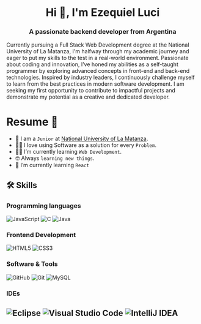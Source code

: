<h1 align="center">Hi 👋, I'm Ezequiel Luci</h1>
<h3 align="center">A passionate backend developer from Argentina</h3>
<p >Currently pursuing a Full Stack Web Development degree at the National University of La Matanza, I'm halfway through my academic journey and eager to put my skills to the test in a real-world environment. Passionate about coding and innovation, I’ve honed my abilities as a self-taught programmer by exploring advanced concepts in front-end and back-end technologies. Inspired by industry leaders, I continuously challenge myself to learn from the best practices in modern software development. I am seeking my first opportunity to contribute to impactful projects and demonstrate my potential as a creative and dedicated developer.</p>

#  Resume 👾
- :school: I am a `Junior` at [National University of La Matanza](https://www.unlam.edu.ar/).
- :technologist: I love using Software as a solution for every `Problem`.
- :student: I’m currently learning `Web Development`.
- :nerd_face: Always `learning new things`.
- 🌱 I’m currently learning `React`

## 🛠️ Skills
### Programming languages
![JavaScript](https://img.shields.io/badge/javascript-%23323330.svg?style=for-the-badge&logo=javascript&logoColor=%23F7DF1E)
![C](https://img.shields.io/badge/c-%2300599C.svg?style=for-the-badge&logo=c&logoColor=white)
![Java](https://img.shields.io/badge/java-%23ED8B00.svg?style=for-the-badge&logo=openjdk&logoColor=white)
### Frontend Development
![HTML5](https://img.shields.io/badge/html5-%23E34F26.svg?style=for-the-badge&logo=html5&logoColor=white)
![CSS3](https://img.shields.io/badge/css3-%231572B6.svg?style=for-the-badge&logo=css3&logoColor=white)
### Software & Tools
![GitHub](https://img.shields.io/badge/github-%23121011.svg?style=for-the-badge&logo=github&logoColor=white)
![Git](https://img.shields.io/badge/git-%23F05033.svg?style=for-the-badge&logo=git&logoColor=white)
![MySQL](https://img.shields.io/badge/mysql-4479A1.svg?style=for-the-badge&logo=mysql&logoColor=white)
### IDEs
![Eclipse](https://img.shields.io/badge/Eclipse-FE7A16.svg?style=for-the-badge&logo=Eclipse&logoColor=white)
![Visual Studio Code](https://img.shields.io/badge/Visual%20Studio%20Code-0078d7.svg?style=for-the-badge&logo=visual-studio-code&logoColor=white)
![IntelliJ IDEA](https://img.shields.io/badge/IntelliJIDEA-000000.svg?style=for-the-badge&logo=intellij-idea&logoColor=white)
---
